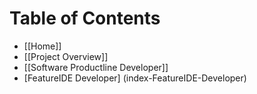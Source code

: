 # Table of Contents

* [[Home]]
* [[Project Overview]]
* [[Software Productline Developer]]
* [FeatureIDE Developer] (index-FeatureIDE-Developer)